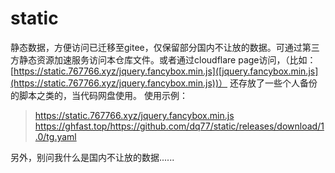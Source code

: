 # static

静态数据，方便访问已迁移至gitee，仅保留部分国内不让放的数据。可通过第三方静态资源加速服务访问本仓库文件。或者通过cloudflare page访问，（比如：[https://static.767766.xyz/jquery.fancybox.min.js]([jquery.fancybox.min.js](https://static.767766.xyz/jquery.fancybox.min.js))）
还存放了一些个人备份的脚本之类的，当代码网盘使用。
使用示例：

>
> https://static.767766.xyz/jquery.fancybox.min.js
> https://ghfast.top/https://github.com/dq77/static/releases/download/1.0/tg.yaml

另外，别问我什么是国内不让放的数据......
